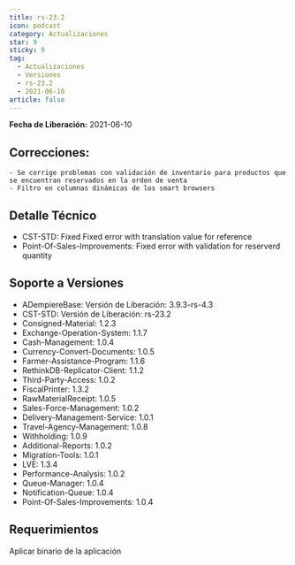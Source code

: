 ```yaml
---
title: rs-23.2
icon: podcast
category: Actualizaciones
star: 9
sticky: 9
tag:
  - Actualizaciones
  - Versiones
  - rs-23.2
  - 2021-06-10
article: false
---
```


**Fecha de Liberación:** 2021-06-10

## Correcciones:

    - Se corrige problemas con validación de inventario para productos que se encuentran reservados en la orden de venta
    - Filtro en columnas dinámicas de los smart browsers

## Detalle Técnico

- CST-STD: Fixed Fixed error with translation value for reference
- Point-Of-Sales-Improvements: Fixed error with validation for reserverd quantity

## Soporte a Versiones

- ADempiereBase: Versión de Liberación: 3.9.3-rs-4.3
- CST-STD: Versión de Liberación: rs-23.2
- Consigned-Material: 1.2.3
- Exchange-Operation-System: 1.1.7
- Cash-Management: 1.0.4
- Currency-Convert-Documents: 1.0.5
- Farmer-Assistance-Program: 1.1.6
- RethinkDB-Replicator-Client: 1.1.2
- Third-Party-Access: 1.0.2
- FiscalPrinter: 1.3.2
- RawMaterialReceipt: 1.0.5
- Sales-Force-Management: 1.0.2
- Delivery-Management-Service: 1.0.1
- Travel-Agency-Management: 1.0.8
- Withholding: 1.0.9
- Additional-Reports: 1.0.2
- Migration-Tools: 1.0.1
- LVE: 1.3.4
- Performance-Analysis: 1.0.2
- Queue-Manager: 1.0.4
- Notification-Queue: 1.0.4
- Point-Of-Sales-Improvements: 1.0.4

## Requerimientos

Aplicar binario de la aplicación
